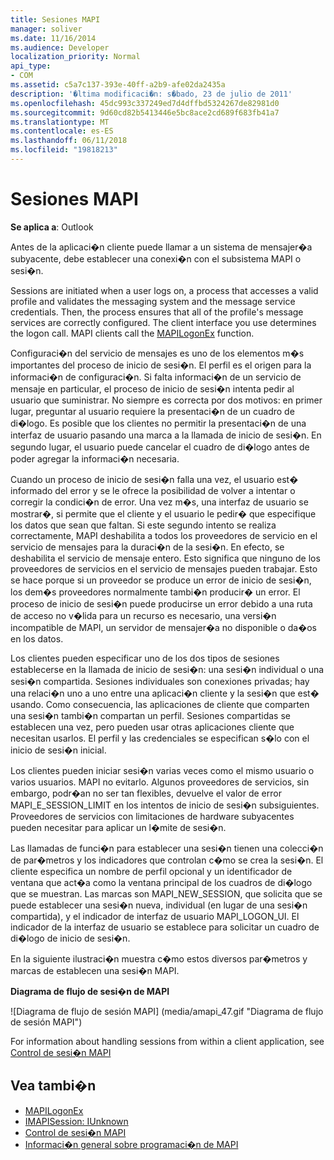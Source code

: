 ```yaml
---
title: Sesiones MAPI
manager: soliver
ms.date: 11/16/2014
ms.audience: Developer
localization_priority: Normal
api_type:
- COM
ms.assetid: c5a7c137-393e-40ff-a2b9-afe02da2435a
description: '�ltima modificaci�n: s�bado, 23 de julio de 2011'
ms.openlocfilehash: 45dc993c337249ed7d4dffbd5324267de82981d0
ms.sourcegitcommit: 9d60cd82b5413446e5bc8ace2cd689f683fb41a7
ms.translationtype: MT
ms.contentlocale: es-ES
ms.lasthandoff: 06/11/2018
ms.locfileid: "19818213"
---
```

# <a name="mapi-sessions"></a>Sesiones MAPI

**Se aplica a**: Outlook 
  
Antes de la aplicaci�n cliente puede llamar a un sistema de mensajer�a subyacente, debe establecer una conexi�n con el subsistema MAPI o sesi�n.
  
Sessions are initiated when a user logs on, a process that accesses a valid profile and validates the messaging system and the message service credentials. Then, the process ensures that all of the profile's message services are correctly configured. The client interface you use determines the logon call. MAPI clients call the [MAPILogonEx](mapilogonex.md) function. 
  
Configuraci�n del servicio de mensajes es uno de los elementos m�s importantes del proceso de inicio de sesi�n. El perfil es el origen para la informaci�n de configuraci�n. Si falta informaci�n de un servicio de mensaje en particular, el proceso de inicio de sesi�n intenta pedir al usuario que suministrar. No siempre es correcta por dos motivos: en primer lugar, preguntar al usuario requiere la presentaci�n de un cuadro de di�logo. Es posible que los clientes no permitir la presentaci�n de una interfaz de usuario pasando una marca a la llamada de inicio de sesi�n. En segundo lugar, el usuario puede cancelar el cuadro de di�logo antes de poder agregar la informaci�n necesaria.
  
Cuando un proceso de inicio de sesi�n falla una vez, el usuario est� informado del error y se le ofrece la posibilidad de volver a intentar o corregir la condici�n de error. Una vez m�s, una interfaz de usuario se mostrar�, si permite que el cliente y el usuario le pedir� que especifique los datos que sean que faltan. Si este segundo intento se realiza correctamente, MAPI deshabilita a todos los proveedores de servicio en el servicio de mensajes para la duraci�n de la sesi�n. En efecto, se deshabilita el servicio de mensaje entero. Esto significa que ninguno de los proveedores de servicios en el servicio de mensajes pueden trabajar. Esto se hace porque si un proveedor se produce un error de inicio de sesi�n, los dem�s proveedores normalmente tambi�n producir� un error. El proceso de inicio de sesi�n puede producirse un error debido a una ruta de acceso no v�lida para un recurso es necesario, una versi�n incompatible de MAPI, un servidor de mensajer�a no disponible o da�os en los datos. 
  
Los clientes pueden especificar uno de los dos tipos de sesiones establecerse en la llamada de inicio de sesi�n: una sesi�n individual o una sesi�n compartida. Sesiones individuales son conexiones privadas; hay una relaci�n uno a uno entre una aplicaci�n cliente y la sesi�n que est� usando. Como consecuencia, las aplicaciones de cliente que comparten una sesi�n tambi�n compartan un perfil. Sesiones compartidas se establecen una vez, pero pueden usar otras aplicaciones cliente que necesitan usarlos. El perfil y las credenciales se especifican s�lo con el inicio de sesi�n inicial. 
  
Los clientes pueden iniciar sesi�n varias veces como el mismo usuario o varios usuarios. MAPI no evitarlo. Algunos proveedores de servicios, sin embargo, podr�an no ser tan flexibles, devuelve el valor de error MAPI_E_SESSION_LIMIT en los intentos de inicio de sesi�n subsiguientes. Proveedores de servicios con limitaciones de hardware subyacentes pueden necesitar para aplicar un l�mite de sesi�n.
  
Las llamadas de funci�n para establecer una sesi�n tienen una colecci�n de par�metros y los indicadores que controlan c�mo se crea la sesi�n. El cliente especifica un nombre de perfil opcional y un identificador de ventana que act�a como la ventana principal de los cuadros de di�logo que se muestran. Las marcas son MAPI_NEW_SESSION, que solicita que se puede establecer una sesi�n nueva, individual (en lugar de una sesi�n compartida), y el indicador de interfaz de usuario MAPI_LOGON_UI. El indicador de la interfaz de usuario se establece para solicitar un cuadro de di�logo de inicio de sesi�n.
  
En la siguiente ilustraci�n muestra c�mo estos diversos par�metros y marcas de establecen una sesi�n MAPI.
  
**Diagrama de flujo de sesi�n de MAPI**
  
![Diagrama de flujo de sesión MAPI] (media/amapi_47.gif "Diagrama de flujo de sesión MAPI")
  
For information about handling sessions from within a client application, see [Control de sesi�n MAPI](mapi-session-handling.md)
  
## <a name="see-also"></a>Vea tambi�n

- [MAPILogonEx](mapilogonex.md)  
- [IMAPISession: IUnknown](imapisessioniunknown.md)
- [Control de sesi�n MAPI](mapi-session-handling.md)  
- [Informaci�n general sobre programaci�n de MAPI](mapi-programming-overview.md)


